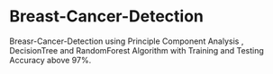 # Breast-Cancer-Detection
Breasr-Cancer-Detection using Principle Component Analysis , DecisionTree and RandomForest Algorithm with Training and Testing Accuracy
 above 97%.
